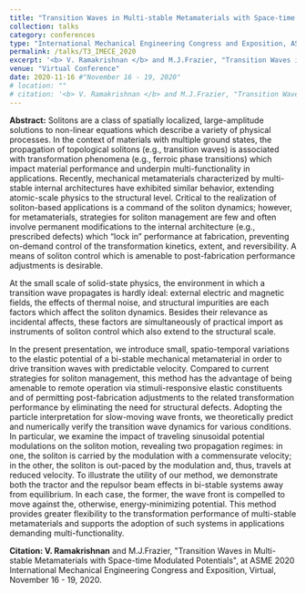 ```yaml
---
title: "Transition Waves in Multi-stable Metamaterials with Space-time Modulated Potentials"
collection: talks
category: conferences
type: "International Mechanical Engineering Congress and Exposition, ASME"
permalink: /talks/T3_IMECE_2020
excerpt: '<b> V. Ramakrishnan </b> and M.J.Frazier, "Transition Waves in Multi-stable Metamaterials with Space-time Modulated Potentials", at ASME IMECE 2020.'
venue: "Virtual Conference"
date: 2020-11-16 #"November 16 - 19, 2020"
# location: ""
# citation: '<b> V. Ramakrishnan </b> and M.J.Frazier, "Transition Waves in Multi-stable Metamaterials with Space-time Modulated Potentials", at ASME 2020 International Mechanical Engineering Congress and Exposition, Virtual, November 16 - 19, 2020.'
---
```


**Abstract:** Solitons are a class of spatially localized, large-amplitude solutions to non-linear equations which describe a variety of physical processes. In the context of materials with multiple ground states, the propagation of topological solitons (e.g., transition waves) is associated with transformation phenomena (e.g., ferroic phase transitions) which impact material performance and underpin multi-functionality in applications. Recently, mechanical metamaterials characterized by multi-stable internal architectures have exhibited similar behavior, extending atomic-scale physics to the structural level. Critical to the realization of soliton-based applications is a command of the soliton dynamics; however, for metamaterials, strategies for soliton management are few and often involve permanent modifications to the internal architecture (e.g., prescribed defects) which “lock in” performance at fabrication, preventing on-demand control of the transformation kinetics, extent, and reversibility. A means of soliton control which is amenable to post-fabrication performance adjustments is desirable.

At the small scale of solid-state physics, the environment in which a transition wave propagates is hardly ideal: external electric and magnetic fields, the effects of thermal noise, and structural impurities are each factors which affect the soliton dynamics. Besides their relevance as incidental affects, these factors are simultaneously of practical import as instruments of soliton control which also extend to the structural scale.

In the present presentation, we introduce small, spatio-temporal variations to the elastic potential of a bi-stable mechanical metamaterial in order to drive transition waves with predictable velocity. Compared to current strategies for soliton management, this method has the advantage of being amenable to remote operation via stimuli-responsive elastic constituents and of permitting post-fabrication adjustments to the related transformation performance by eliminating the need for structural defects. Adopting the particle interpretation for slow-moving wave fronts, we theoretically predict and numerically verify the transition wave dynamics for various conditions. In particular, we examine the impact of traveling sinusoidal potential modulations on the soliton motion, revealing two propagation regimes: in one, the soliton is carried by the modulation with a commensurate velocity; in the other, the soliton is out-paced by the modulation and, thus, travels at reduced velocity. To illustrate the utility of our method, we demonstrate both the tractor and the repulsor beam effects in bi-stable systems away from equilibrium. In each case, the former, the wave front is compelled to move against the, otherwise, energy-minimizing potential. This method provides greater flexibility to the transformation performance of multi-stable metamaterials and supports the adoption of such systems in applications demanding multi-functionality.

**Citation: V. Ramakrishnan** and M.J.Frazier, "Transition Waves in Multi-stable Metamaterials with Space-time Modulated Potentials", at ASME 2020 International Mechanical Engineering Congress and Exposition, Virtual, November 16 - 19, 2020.